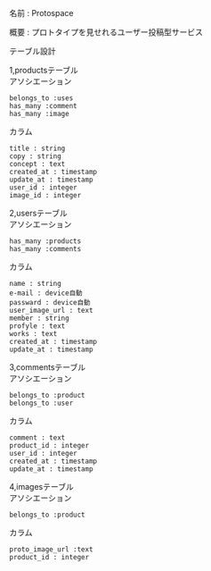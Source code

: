 名前 : Protospace

概要 : プロトタイプを見せれるユーザー投稿型サービス

テーブル設計

1,productsテーブル  
アソシエーション
~~~~~~~~~~~~~~~  
belongs_to :uses  
has_many :comment  
has_many :image  
~~~~~~~~~~~~~~~  
カラム  
~~~~~~~~~~~~~~~  
title : string  
copy : string  
concept : text  
created_at : timestamp  
update_at : timestamp  
user_id : integer  
image_id : integer  
~~~~~~~~~~~~~~~  
2,usersテーブル  
アソシエーション  
~~~~~~~~~~~~~~~  
has_many :products  
has_many :comments  
~~~~~~~~~~~~~~~  
カラム  
~~~~~~~~~~~~~~~  
name : string  
e-mail : device自動  
passward : device自動  
user_image_url : text  
member : string  
profyle : text  
works : text  
created_at : timestamp  
update_at : timestamp  
~~~~~~~~~~~~~~~  
3,commentsテーブル  
アソシエーション  
~~~~~~~~~~~~~~~  
belongs_to :product  
belongs_to :user  
~~~~~~~~~~~~~~~  
カラム  
~~~~~~~~~~~~~~~  
comment : text  
product_id : integer  
user_id : integer  
created_at : timestamp  
update_at : timestamp  
~~~~~~~~~~~~~~~  
4,imagesテーブル  
アソシエーション  
~~~~~~~~~~~~~~~  
belongs_to :product  
~~~~~~~~~~~~~~~  
カラム  
~~~~~~~~~~~~~~~  
proto_image_url :text  
product_id : integer  
~~~~~~~~~~~~~~~  
